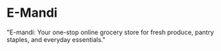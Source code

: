 # E-Mandi
"E-mandi: Your one-stop online grocery store for fresh produce, pantry staples, and everyday essentials."
